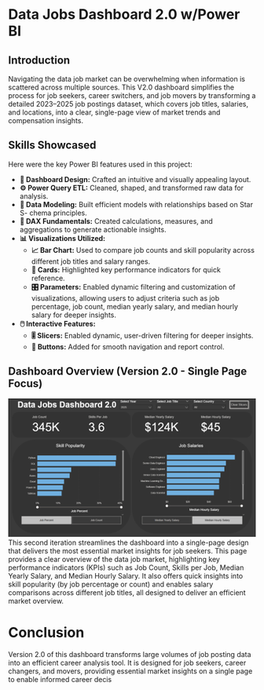 # Data Jobs Dashboard 2.0 w/Power BI
## Introduction
Navigating the data job market can be overwhelming when information is scattered across multiple sources. This V2.0 dashboard simplifies the process for job seekers, career switchers, and job movers by transforming a detailed 2023–2025 job postings dataset, which covers job titles, salaries, and locations, into a clear, single-page view of market trends and compensation insights.
## Skills Showcased
Here were the key Power BI features used in this project:
- **🎨 Dashboard Design:** Crafted an intuitive and visually appealing layout.
- **⚙️ Power Query ETL:** Cleaned, shaped, and transformed raw data for analysis.
- **🔗 Data Modeling:** Built efficient models with relationships based on Star S- chema principles.
- **🧮 DAX Fundamentals:** Created calculations, measures, and aggregations to generate actionable insights.
- **📊 Visualizations Utilized:**
   - **📈 Bar Chart:** Used to compare job counts and skill popularity across different job titles and salary ranges.
   - **🔢 Cards:** Highlighted key performance indicators for quick reference.
   - **🎛️ Parameters:** Enabled dynamic filtering and customization of visualizations, allowing users to adjust criteria such as job percentage, job count, median yearly salary, and median hourly salary for deeper insights.
- **🖱️ Interactive Features:**
   - **🎚️ Slicers:** Enabled dynamic, user-driven filtering for deeper insights.
   - **🔘 Buttons:** Added for smooth navigation and report control.
## Dashboard Overview (Version 2.0 - Single Page Focus)
![Data Jobs DB ](/Images/Project2.png)
This second iteration streamlines the dashboard into a single-page design that delivers the most essential market insights for job seekers. 
This page provides a clear overview of the data job market, highlighting key performance indicators (KPIs) such as Job Count, Skills per Job, Median Yearly Salary, and Median Hourly Salary. It also offers quick insights into skill popularity (by job percentage or count) and enables salary comparisons across different job titles, all designed to deliver an efficient market overview.
# Conclusion
Version 2.0 of this dashboard transforms large volumes of job posting data into an efficient career analysis tool. It is designed for job seekers, career changers, and movers, providing essential market insights on a single page to enable informed career decis